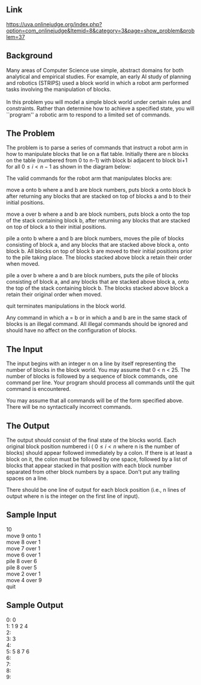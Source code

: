 Link
----

https://uva.onlinejudge.org/index.php?option=com_onlinejudge&Itemid=8&category=3&page=show_problem&problem=37

Background
----------

Many areas of Computer Science use simple, abstract domains for both analytical and empirical studies. For example, an early AI study of planning and robotics (STRIPS) used a block world in which a robot arm performed tasks involving the manipulation of blocks.<br><br>
In this problem you will model a simple block world under certain rules and constraints. Rather than determine how to achieve a specified state, you will ``program'' a robotic arm to respond to a limited set of commands.

The Problem
-----------

The problem is to parse a series of commands that instruct a robot arm in how to manipulate blocks that lie on a flat table. Initially there are n blocks on the table (numbered from 0 to n-1) with block bi adjacent to block bi+1 for all  $0 \leq i < n-1$ as shown in the diagram below:

The valid commands for the robot arm that manipulates blocks are:

move a onto b
where a and b are block numbers, puts block a onto block b after returning any blocks that are stacked on top of blocks a and b to their initial positions.

move a over b
where a and b are block numbers, puts block a onto the top of the stack containing block b, after returning any blocks that are stacked on top of block a to their initial positions.

pile a onto b
where a and b are block numbers, moves the pile of blocks consisting of block a, and any blocks that are stacked above block a, onto block b. All blocks on top of block b are moved to their initial positions prior to the pile taking place. The blocks stacked above block a retain their order when moved.

pile a over b
where a and b are block numbers, puts the pile of blocks consisting of block a, and any blocks that are stacked above block a, onto the top of the stack containing block b. The blocks stacked above block a retain their original order when moved.

quit
terminates manipulations in the block world.

Any command in which a = b or in which a and b are in the same stack of blocks is an illegal command. All illegal commands should be ignored and should have no affect on the configuration of blocks.

The Input
---------

The input begins with an integer n on a line by itself representing the number of blocks in the block world. You may assume that 0 < n < 25.
The number of blocks is followed by a sequence of block commands, one command per line. Your program should process all commands until the quit command is encountered.

You may assume that all commands will be of the form specified above. There will be no syntactically incorrect commands.

The Output
----------

The output should consist of the final state of the blocks world. Each original block position numbered i (  $0 \leq i < n$ where n is the number of blocks) should appear followed immediately by a colon. If there is at least a block on it, the colon must be followed by one space, followed by a list of blocks that appear stacked in that position with each block number separated from other block numbers by a space. Don't put any trailing spaces on a line.

There should be one line of output for each block position (i.e., n lines of output where n is the integer on the first line of input).

Sample Input
----------

10<br>
move 9 onto 1<br>
move 8 over 1<br>
move 7 over 1<br>
move 6 over 1<br>
pile 8 over 6<br>
pile 8 over 5<br>
move 2 over 1<br>
move 4 over 9<br>
quit<br>

Sample Output
----------

0: 0<br>
1: 1 9 2 4<br>
2:<br>
3: 3<br>
4:<br>
5: 5 8 7 6<br>
6:<br>
7:<br>
8:<br>
9:
